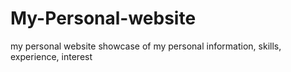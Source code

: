 # My-Personal-website
 my personal website showcase of my personal information, skills, experience, interest
